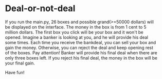 # Deal-or-not-deal
If you run the main.py, 26 boxes and possible grand(>=50000 dollars) will be displayed on the interface. The money in the box is from 1 cent to 5 million dollars. The first box you click will be your box and it won't be opened. Imagine a banker is looking at you, and he will provide his deal some times. Each time you receive the bankdeal, you can sell your box and gain the money. Otherwise, you can reject the deal and keep opening rest of the boxes. Pay attention! Banker will provide his final deal when there are only three boxes left. If you reject his final deal, the money in the box will be your final gain.

Have fun!

